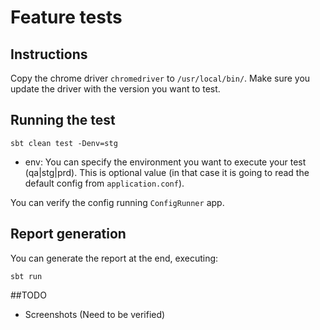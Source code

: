 # Feature tests

## Instructions
Copy the chrome driver `chromedriver` to `/usr/local/bin/`.
Make sure you update the driver with the version you want to test.

## Running the test

```
sbt clean test -Denv=stg

```

- env: You can specify the environment you want to execute your test (qa|stg|prd). This is optional value 
(in that case it is going to read the default config from `application.conf`).

You can verify the config running `ConfigRunner` app.

## Report generation

You can generate the report at the end, executing:

```
sbt run

```

##TODO
 - Screenshots (Need to be verified)
 